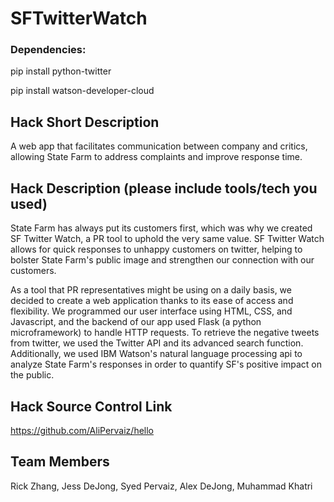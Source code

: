 # SFTwitterWatch

### Dependencies:
  pip install python-twitter
  
  pip install watson-developer-cloud

## Hack Short Description
A web app that facilitates communication between company and critics, allowing State Farm to address complaints and improve response time.

## Hack Description (please include tools/tech you used)
State Farm has always put its customers first, which was why we created SF Twitter Watch, a PR tool to uphold the very same value. SF Twitter Watch allows for quick responses to unhappy customers on twitter, helping to bolster State Farm's public image and strengthen our connection with our customers.

As a tool that PR representatives might be using on a daily basis, we decided to create a web application thanks to its ease of access and flexibility. We programmed our user interface using HTML, CSS, and Javascript, and the backend of our app used Flask (a python microframework) to handle HTTP requests. To retrieve the negative tweets from twitter, we used the Twitter API and its advanced search function. Additionally, we used IBM Watson's natural language processing api to analyze State Farm's responses in order to quantify SF's positive impact on the public.

## Hack Source Control Link
https://github.com/AliPervaiz/hello

## Team Members
Rick Zhang, Jess DeJong, Syed Pervaiz, Alex DeJong, Muhammad Khatri
